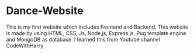 # Dance-Website
This is my first website which includes Frontend and Backend. This website is made by using HTML, CSS, Js, Node,js, Express.js, Pug template engine and MongoDB as database. 
I learned this from Youtube channel CodeWithHarry
